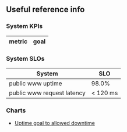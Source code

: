 ## Useful reference info

### System KPIs

| metric  | goal |
|---------|-----|



### System SLOs

| System  | SLO |
|---------|-----|
| public www uptime     | 98.0% |
| public www request latency     | < 120 ms |


### Charts
- [Uptime goal to allowed downtime](uptime_goal_to_downtime_chart)